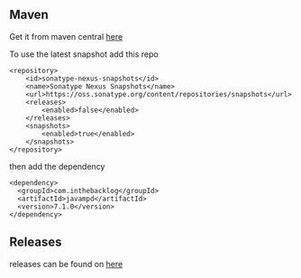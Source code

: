 ## Maven

Get it from maven
central [here](http://search.maven.org/#search%7Cgav%7C1%7Cg%3A%22com.inthebacklog%22%20AND%20a%3A%22javampd%22)

To use the latest snapshot add this repo

```
<repository>
    <id>sonatype-nexus-snapshots</id>
    <name>Sonatype Nexus Snapshots</name>
    <url>https://oss.sonatype.org/content/repositories/snapshots</url>
    <releases>
        <enabled>false</enabled>
    </releases>
    <snapshots>
        <enabled>true</enabled>
    </snapshots>
</repository>
```

then add the dependency

```
<dependency>
  <groupId>com.inthebacklog</groupId>
  <artifactId>javampd</artifactId>
  <version>7.1.0</version>
</dependency>
```

## Releases

releases can be found on [here](https://github.com/finnyb/javampd/releases)

